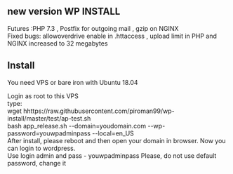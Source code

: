 new version WP INSTALL
---
Futures :PHP 7.3 , Postfix for outgoing mail , gzip on NGINX <br>
Fixed bugs: allowoverdrive enable in .httaccess , upload limit in PHP and NGINX increased to 32 megabytes <br>  

Install
---
You need VPS or bare iron with Ubuntu 18.04 <br>

Login as root to this VPS
<br>
type:
<br>
wget hhttps://raw.githubusercontent.com/piroman99/wp-install/master/test/ap-test.sh
<br>
bash app_release.sh --domain=youdomain.com --wp-password=youwpadminpass --local=en_US
<br>
After install, please reboot and then open your domain in browser. Now you can login to wordpress.
<br>
Use login admin and pass - youwpadminpass
Please, do not use default password, change it
